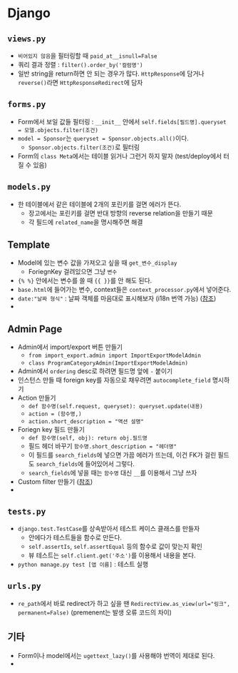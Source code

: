 # Django

## `views.py`

- `비어있지 않음`을 필터링할 때 `paid_at__isnull=False`
- 쿼리 결과 정렬 : `filter().order_by('컬럼명')`
- 일반 string을 return하면 안 되는 경우가 많다. `HttpResponse`에 담거나 `reverse()`라면 `HttpResponseRedirect`에 담자

## `forms.py`

- Form에서 보일 값들 필터링 : `__init__` 안에서 `self.fields[필드명].queryset = 모델.objects.filter(조건)`
- `model = Sponsor`는 `queryset = Sponsor.objects.all()`이다.
    - `Sponsor.objects.filter(조건)`로 필터링
- Form의 `class Meta`에서는 테이블 읽거나 그런거 하지 말자 (test/deploy에서 터질 수 있음)

## `models.py`

- 한 테이블에서 같은 테이블에 2개의 포린키를 걸면 에러가 뜬다.
    - 장고에서는 포린키를 걸면 반대 방향의 reverse relation을 만들기 때문
    - 각 필드에 `related_name`을 명시해주면 해결

## Template

- Model에 있는 변수 값을 가져오고 싶을 때 `get_변수_display`
    - ForiegnKey 걸려있으면 그냥 `변수`
- `{% %}` 안에서는 변수를 쓸 때 `{{ }}`를 안 해도 된다.
- `base.html`에 들어가는 변수, context들은 `context_processor.py`에서 넣어준다.
- `date:"날짜 형식"` : 날짜 객체를 마음대로 표시해보자 (i18n 번역 가능) ([참조]( https://docs.djangoproject.com/en/3.0/ref/templates/builtins/#date ))
- 

## Admin Page

- Admin에서 import/export 버튼 만들기
    - `from import_export.admin import ImportExportModelAdmin`
    - `class ProgramCategoryAdmin(ImportExportModelAdmin)`
- Admin에서 `ordering` desc로 하려면 필드명 앞에 `-` 붙이기
- 인스턴스 만들 때 foreign key를 자동으로 채우려면 `autocomplete_field` 명시하기
- Action 만들기
    - `def 함수명(self.request, queryset): queryset.update(내용)`
    - `action = (함수명,)`
    - `action.short_description = "액션 설명"`
- Foriegn key 필드 만들기
    - `def 함수명(self, obj): return obj.필드명`
    - 필드 헤더 바꾸기 `함수명.short_description = "헤더명"`
    - 이 필드를 `search_fields`에 넣으면 가끔 에러가 뜨는데, 이건 FK가 걸린 필드도 `search_fields`에 들어있어서 그렇다.
    - `search_fields`에 넣을 때는 `함수명` 대신 `__`를 이용해서 그냥 쓰자
- Custom filter 만들기 ([참조]( https://docs.djangoproject.com/en/1.11/ref/contrib/admin/#django.contrib.admin.ModelAdmin.list_filter ))
- 

## `tests.py`

- `django.test.TestCase`를 상속받아서 테스트 케이스 클래스를 만들자
    - 안에다가 테스트들을 함수로 만든다.
    - `self.assertIs`, `self.assertEqual` 등의 함수로 값이 맞는지 확인
    - 뷰 테스트는 `self.client.get('주소')`를 이용해서 내용을 본다.
- `python manage.py test [앱 이름]` : 테스트 실행

## `urls.py`

- `re_path`에서 바로 redirect가 하고 싶을 땐 `RedirectView.as_view(url="링크", permanent=False)` (premenent는 발생 오류 코드의 차이)

## 기타

- Form이나 model에서는 `ugettext_lazy()`를 사용해야 번역이 제대로 된다.
- 